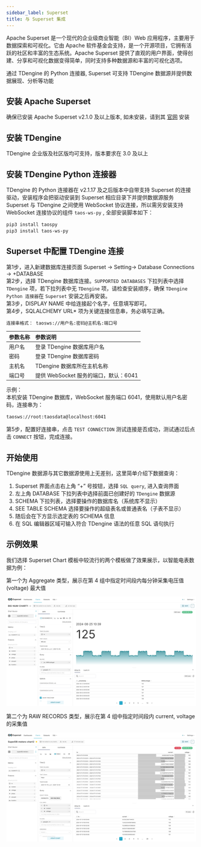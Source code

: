 ```yaml
---
sidebar_label: Superset
title: 与 Superset 集成
---
```

‌Apache Superset‌ 是一个现代的企业级商业智能（BI）Web 应用程序，主要用于数据探索和可视化。它由 Apache 软件基金会支持，是一个开源项目，它拥有活跃的社区和丰富的生态系统。Apache Superset 提供了直观的用户界面，使得创建、分享和可视化数据变得简单，同时支持多种数据源和丰富的可视化选项‌。

通过 TDengine 的 Python 连接器, ‌Superset‌ 可支持 TDengine 数据源并提供数据展现、分析等功能

## 安装 Apache Superset

确保已安装 Apache Superset v2.1.0 及以上版本, 如未安装，请到其 [官网](https://superset.apache.org/) 安装

## 安装 TDengine

TDengine 企业版及社区版均可支持，版本要求在 3.0 及以上

## 安装 TDengine Python 连接器

TDengine 的 Python 连接器在 v2.1.17 及之后版本中自带支持 Superset 的连接驱动，安装程序会把驱动安装到 Superset 相应目录下并提供数据源服务   
Superset 与 TDengine 之间使用 WebSocket 协议连接，所以需另安装支持 WebSocket 连接协议的组件 `taos-ws-py` , 全部安装脚本如下：   
```bash
pip3 install taospy
pip3 install taos-ws-py
```

## Superset 中配置 TDengine 连接

第1步，进入新建数据库连接页面 Superset -> Setting-> Database Connections -> +DATABASE   
第2步，选择 TDengine 数据库连接。`SUPPORTED DATABASES` 下拉列表中选择 `TDengine` 项，若下拉列表中无 `TDengine` 项，请检查安装顺序，确保 `TDengine  Python 连接器`在 `Superset` 安装之后再安装。  
第3步，DISPLAY NAME 中给连接起个名字，任意填写即可。   
第4步，SQLALCHEMY URL* 项为关键连接信息串，务必填写正确。   
```bash
连接串格式： taosws://用户名:密码@主机名:端口号
```
| 参数名称 | 参数说明                            |
|:------- |:--------------------------------  |
| 用户名   | 登录 TDengine 数据库用户名           |  
| 密码     | 登录 TDengine 数据库密码            |
| 主机名   | TDengine 数据库所在主机名称          |
| 端口号   | 提供 WebSocket 服务的端口，默认：6041 |  

示例：  
本机安装 TDengine 数据库，WebSocket 服务端口 6041，使用默认用户名密码，连接串为：    
```bash
taosws://root:taosdata@localhost:6041  
```
第5步，配置好连接串，点击 `TEST CONNECTION` 测试连接是否成功，测试通过后点击 `CONNECT` 按钮，完成连接。
       

## 开始使用

TDengine 数据源与其它数据源使用上无差别，这里简单介绍下数据查询：    
1. Superset 界面点击右上角 “+” 号按钮，选择 `SQL query`, 进入查询界面  
2. 左上角 DATABASE 下拉列表中选择前面已创建好的 `TDengine` 数据源  
3. SCHEMA 下拉列表，选择要操作的数据库名（系统库不显示）  
4. SEE TABLE SCHEMA 选择要操作的超级表名或普通表名（子表不显示）  
5. 随后会在下方显示选定表的 SCHEMA 信息  
6. 在 SQL 编辑器区域可输入符合 TDengine 语法的任意 SQL 语句执行

## 示例效果

我们选择 Superset Chart 模板中较流行的两个模板做了效果展示，以智能电表数据为例：  

第一个为 Aggregate 类型，展示在第 4 组中指定时间段内每分钟采集电压值(voltage) 最大值  

![superset-demo1](./superset-demo1.jpeg)

第二个为 RAW RECORDS 类型，展示在第 4 组中指定时间段内 current, voltage 的采集值  

![superset-demo2](./superset-demo2.jpeg)  

